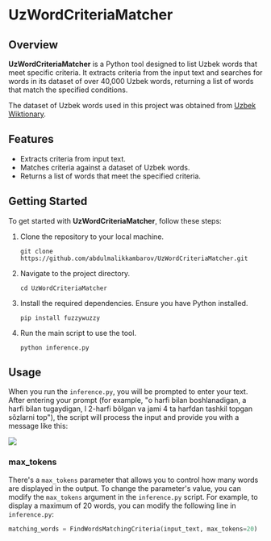 # UzWordCriteriaMatcher

## Overview

**UzWordCriteriaMatcher** is a Python tool designed to list Uzbek words that meet specific criteria. It extracts criteria from the input text and searches for words in its dataset of over 40,000 Uzbek words, returning a list of words that match the specified conditions.

The dataset of Uzbek words used in this project was obtained from [Uzbek Wiktionary](https://uz.wiktionary.org/wiki/Turkum:O%CA%BBzbek_tili).

## Features

- Extracts criteria from input text.
- Matches criteria against a dataset of Uzbek words.
- Returns a list of words that meet the specified criteria.

## Getting Started

To get started with **UzWordCriteriaMatcher**, follow these steps:

1. Clone the repository to your local machine.

   ```shell
   git clone https://github.com/abdulmalikkambarov/UzWordCriteriaMatcher.git

2. Navigate to the project directory.

   ```shell
   cd UzWordCriteriaMatcher

3. Install the required dependencies. Ensure you have Python installed.

   ```shell
   pip install fuzzywuzzy

4. Run the main script to use the tool.

   ```shell
   python inference.py

## Usage

When you run the `inference.py`, you will be prompted to enter your text. After entering your prompt (for example, "o harfi bilan boshlanadigan, a harfi bilan tugaydigan, l 2-harfi bõlgan va jami 4 ta harfdan tashkil topgan sõzlarni top"), the script will process the input and provide you with a message like this:

![](./images/example.png)

### max_tokens

There's a `max_tokens` parameter that allows you to control how many words are displayed in the output. To change the parameter's value, you can modify the `max_tokens` argument in the `inference.py` script. For example, to display a maximum of 20 words, you can modify the following line in `inference.py`:

```python
matching_words = FindWordsMatchingCriteria(input_text, max_tokens=20)
